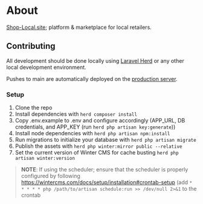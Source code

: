 # About

[Shop-Local.site](https://shop-local.site); platform & marketplace for local retailers.

## Contributing

All development should be done locally using [Laravel Herd](https://herd.laravel.com/) or any other local development environment.

Pushes to main are automatically deployed on the [production server](https://shop-local.site/).

### Setup

1. Clone the repo
2. Install dependencies with `herd composer install`
3. Copy .env.example to .env and configure accordingly (APP_URL, DB credentials, and APP_KEY (run `herd php artisan key:generate`))
4. Install node dependencies with `herd php artisan npm:install`
5. Run migrations to initialize your database with `herd php artisan migrate`
6. Publish the assets with `herd php winter:mirror public --relative`
7. Set the current version of Winter CMS for cache busting `herd php artisan winter:version`

> **NOTE**: If using the scheduler; ensure that the scheduler is properly configured by following https://wintercms.com/docs/setup/installation#crontab-setup (add `* * * * * php /path/to/artisan schedule:run >> /dev/null 2>&1` to the crontab
